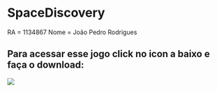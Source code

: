 <h1>SpaceDiscovery</h1>
<a>RA = 1134867</a>
<a>Nome = João Pedro Rodrigues</a>
<h2>Para acessar esse jogo click no icon a baixo e faça o download:</h2>
<div>
    <a href="https://drive.google.com/drive/folders/1G2oRnEvVUTzlO6jxlAdEg-43d3usdCcW?usp=drive_link" alt="SpaceDiscovery" target="_blank"><img src=https://drive.google.com/file/d/1T4bHEpUrzaLu85fGybnWgCLmTW9txdd4/view?usp=drive_link"/>
    </div>
